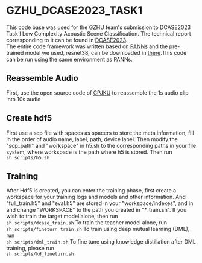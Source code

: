 # GZHU_DCASE2023_TASK1
This code base was used for the GZHU team's submission to DCASE2023 Task I Low Complexity Acoustic Scene Classification. The technical report corresponding to it can be found in [DCASE2023](https://dcase.community/challenge2023/task-low-complexity-acoustic-scene-classification).\
The entire code framework was written based on [PANNs](https://github.com/qiuqiangkong/audioset_tagging_cnn) and the pre-trained model we used, resnet38, can be downloaded in [there](https://zenodo.org/record/3987831).This code can be run using the same environment as PANNs.
## Reassemble Audio
First, use the open source code of [CPJKU](https://github.com/CPJKU/cpjku_dcase22) to reassemble the 1s audio clip into 10s audio
## Create hdf5
First use a scp file with spaces as spacers to store the meta information, fill in the order of audio name, label, path, device label. Then modify the "scp_path" and "workspace" in h5.sh to the corresponding paths in your file system, where workspace is the path where h5 is stored. Then run\
`sh scripts/h5.sh`
## Training
After Hdf5 is created, you can enter the training phase, first create a workspace for your training logs and models and other information. And "full_train.h5" and "eval.h5" are stored in your "workspace/indexes", and in and change "WORKSPACE" to the path you created in "\*_train.sh".
If you wish to train the target model alone, then run\
`sh scripts/dcase_train.sh`
To train the teacher model alone, run\
`sh scripts/fineturn_train.sh`
To train using deep mutual learning (DML), run\
`sh scripts/dml_train.sh`
To fine tune using knowledge distillation after DML training, please run\
`sh scripts/kd_fineturn.sh`
